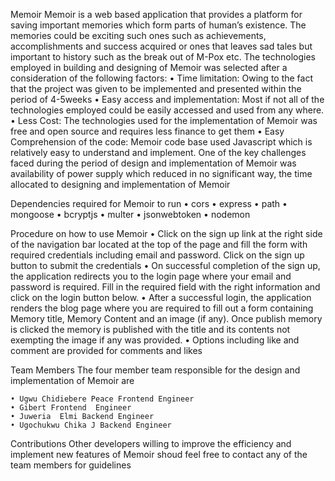 Memoir
Memoir is a web based application that provides a platform for saving important memories which form parts of human’s existence. The memories could be exciting such ones such as achievements, accomplishments and success acquired or ones that leaves sad tales but important to history such as the break out of M-Pox etc.
The technologies employed in building  and designing of Memoir was selected after a consideration of the following factors:
    • Time limitation: Owing to the fact that the project was given to be implemented and presented within the period of 4-5weeks
    • Easy access and implementation: Most if not all of the technologies employed could be easily accessed and used from any where.
    • Less Cost: The technologies used for the implementation of  Memoir was free and open source  and requires less finance to get them
    • Easy Comprehension of the code: Memoir code base used Javascript which is relatively easy to understand and implement.
One of the key challenges faced during the period of design and implementation of Memoir was availability of power supply which reduced in no significant way, the time allocated to designing and implementation of Memoir

Dependencies required for Memoir to run
    • cors 
    • express
    • path
    • mongoose
    • bcryptjs
    • multer
    • jsonwebtoken
    • nodemon

Procedure on how to use Memoir
    • Click on the sign up link at the right side of the navigation bar located at the top of the page and fill the form with required credentials including email and password. Click on  the sign up button to submit the credentials 
    • On successful completion of the sign up, the application redirects you to the login page where your email and password is required. Fill in the required field with the right information and click on the login button below.
    • After a successful login, the application renders the blog page where you are required to fill out a form containing Memory title, Memory Content and an image (if any). Once publish memory is clicked the memory is published with the title and its contents not  exempting the image if any was provided.
    • Options including like and comment are provided for comments and likes

Team Members
The four member team responsible for the design and implementation of Memoir are 

    • Ugwu Chidiebere Peace Frontend Engineer
    • Gibert Frontend  Engineer
    • Juweria  Elmi Backend Engineer
    • Ugochukwu Chika J Backend Engineer

Contributions
Other developers willing to improve the efficiency and implement new features of Memoir shoud feel free to contact any of the team members for guidelines
